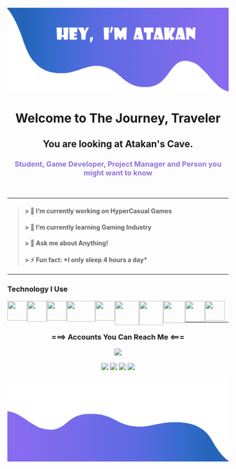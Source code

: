 ![alt text](./images/Top.svg)



<h1 align="center">Welcome to The Journey, Traveler </h1>
<h2 align="center">You are looking at Atakan's Cave.  </h2>
<h3 align="center"><font color="#9370db">Student, Game Developer, Project Manager and Person you might want to know </font></h3>
<br />

___________________________
><h4>> 🔭 I’m currently working on HyperCasual Games</h4>
><h4>> 🌱 I’m currently learning Gaming Industry</h4>
><h4>> 💬 Ask me about Anything!</h4>
><h4>> ⚡ Fun fact: *I only sleep 4 hours a day*</h4>
___________________________
### Technology I Use
<img align="left" src="https://avatars.githubusercontent.com/u/35213382?v=4" width="45" height="45">
<img align="left"src="https://e1.pngegg.com/pngimages/753/16/png-clipart-rekordbox-logo-black-decal-thumbnail.png" width="45" height="47">
<img align="left"src="https://img.utdstc.com/icon/ed7/47a/ed747a09e27a54cebb48b92160a207c6592574baa4281820f46eff079afc1d08:200" width="45" height="45">
<img align="left"src="https://www.onmsft.com/wp-content/uploads/2020/04/githubappicon.jpg"width="65" height="47">
<img align="left"src="https://www.adobe.com/content/dam/cc/us/en/creativecloud/max2020/mnemonics/photoshop.svg" width="45"height="45">
<img align="left"src="https://upload.wikimedia.org/wikipedia/commons/thumb/9/90/DaVinci_Resolve_17_logo.svg/1200px-DaVinci_Resolve_17_logo.svg.png" width="55" height="55">
<img align="left"src="https://cdn.icon-icons.com/icons2/2108/PNG/512/slack_icon_130829.png" width="55" height="55">
<img align="left"src="https://muratcicek.net/wp-content/uploads/2020/10/c-logo.png"width="50" height="50">
<img align="left"src="https://www.pngitem.com/pimgs/m/201-2012093_linux-logo-png-linux-logo-transparent-background-png.png" width="45"height="48">
<img align="left"src="https://avatars.githubusercontent.com/u/18133?s=200&v=4"width="45"height="45">
<br />
<br />

___________________________

<h3 align="center"> ===>  Accounts You Can Reach Me  <=== </h3>

<p align="center"><a href="https://linkmix.co/5071129"><img src="https://img.icons8.com/fluent/75/000000/chichen-itza.png"/></a></p>
<p align="center">
	<a href="https://www.linkedin.com/in/atakannaci/"><img src="https://img.icons8.com/bubbles/75/000000/linkedin.png"/></a>
	<a href="https://discord.com/invite/XVmYMdcRA2"><img src="https://img.icons8.com/bubbles/75/000000/discord-logo.png"/></a>
	<a href="https://www.instagram.com/atakan_naci/"><img src="https://img.icons8.com/bubbles/75/000000/instagram.png"/></a>
    <a href="https://www.youtube.com/user/Smartoyunda"><img src="https://img.icons8.com/bubbles/75/000000/youtube.png"/></a>
</p>


![alt text](./images/Bottom.svg)
